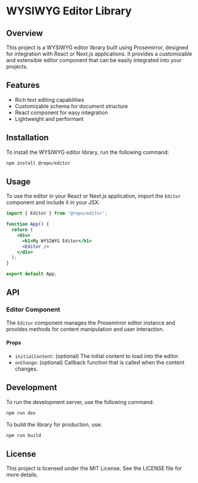 # WYSIWYG Editor Library

## Overview
This project is a WYSIWYG editor library built using Prosemirror, designed for integration with React or Next.js applications. It provides a customizable and extensible editor component that can be easily integrated into your projects.

## Features
- Rich text editing capabilities
- Customizable schema for document structure
- React component for easy integration
- Lightweight and performant

## Installation
To install the WYSIWYG editor library, run the following command:

```bash
npm install @repo/editor
```

## Usage
To use the editor in your React or Next.js application, import the `Editor` component and include it in your JSX:

```jsx
import { Editor } from '@repo/editor';

function App() {
  return (
    <div>
      <h1>My WYSIWYG Editor</h1>
      <Editor />
    </div>
  );
}

export default App;
```

## API
### Editor Component
The `Editor` component manages the Prosemirror editor instance and provides methods for content manipulation and user interaction.

#### Props
- `initialContent`: (optional) The initial content to load into the editor.
- `onChange`: (optional) Callback function that is called when the content changes.

## Development
To run the development server, use the following command:

```bash
npm run dev
```

To build the library for production, use:

```bash
npm run build
```

## License
This project is licensed under the MIT License. See the LICENSE file for more details.